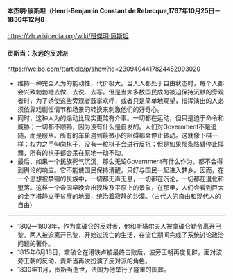 #### 本杰明·康斯坦（Henri-Benjamin Constant de Rebecque,1767年10月25日－1830年12月8
https://zh.wikipedia.org/wiki/班傑明·康斯坦
#### 贡斯当：永远的反对派
https://weibo.com/ttarticle/p/show?id=2309404417824452903020
- 维持一种完全人为的能动性，代价极大。当人人都处于自由状态时，每个人都会兴致勃勃地去做、去说、去写。但是当大多数国民成为被迫保持沉默的旁观者时，为了诱使这些旁观者鼓掌欢呼，或者只是简单地观望，指挥演出的人必须依靠戏剧性情节和场景的转换来刺激他们的好奇心。
- 同时，这种人为的煽动比现实更煞有介事。一切都在运动，但只是迫于命令和威胁；一切都不顺畅，因为没有什么是自发的。人们对Government不是追随，而是服从。所有的车轮遇到最微小的阻碍都会停止转动。这就像下棋一样：权力之手伸向棋子，没有一粒棋子会进行反抗；但是如果那条胳臂停止挥舞，所有的棋子都会呆在原地一动不动。
- 最后，如果一个民族死气沉沉，那么无论Government有什么作为，都不会得到舆论的响应。它不能使国民保持清醒，只好与国民一起进入梦乡。因而，在一个思想被禁锢的民族中，一切都无声无息，一切都在沉沦，一切都在退化和堕落。这样一个帝国早晚会出现埃及平原上的景象，在那里，人们会看到巨大的金字塔静立于贫瘠的地面，统治着寂静的沙漠。（古代人的自由和现代人的自由）
---
- 1802—1803年，作为拿破仑的反对者，他和斯塔尔夫人被拿破仑勒令离开巴黎。两人被迫离开巴黎，开始过流亡的生活，在流亡期间完成了系统讨论政治问题的著作。
- 1815年6月18日，拿破仑在滑铁卢被最终击败后，波旁王朝再度复辟，面对波旁王朝的反动，贡斯当再次扮演了反对派的角色。
- 1830年11月，贡斯当逝世，法国为他举行了隆重的国葬。​​​​
